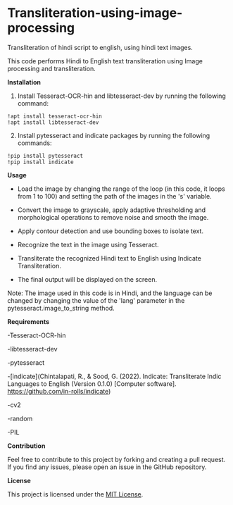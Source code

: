 # Transliteration-using-image-processing
Transliteration of hindi script to english, using hindi text images.

This code performs Hindi to English text transliteration using Image processing and transliteration.

**Installation**
1) Install Tesseract-OCR-hin and libtesseract-dev by running the following command:

```
!apt install tesseract-ocr-hin
!apt install libtesseract-dev
```
2) Install pytesseract and indicate packages by running the following commands:
```
!pip install pytesseract
!pip install indicate
```
**Usage**

- Load the image by changing the range of the loop (in this code, it loops from 1 to 100) and setting the path of the images in the 's' variable.

- Convert the image to grayscale, apply adaptive thresholding and morphological operations to remove noise and smooth the image.

- Apply contour detection and use bounding boxes to isolate text.

- Recognize the text in the image using Tesseract.

- Transliterate the recognized Hindi text to English using Indicate Transliteration.

- The final output will be displayed on the screen.

Note: The image used in this code is in Hindi, and the language can be changed by changing the value of the 'lang' parameter in the pytesseract.image_to_string method.

**Requirements**

-Tesseract-OCR-hin

-libtesseract-dev

-pytesseract

-[indicate](Chintalapati, R., & Sood, G. (2022). Indicate: Transliterate Indic Languages to English (Version 0.1.0) [Computer software]. https://github.com/in-rolls/indicate)

-cv2

-random

-PIL


**Contribution**

Feel free to contribute to this project by forking and creating a pull request. If you find any issues, please open an issue in the GitHub repository.

**License**


This project is licensed under the [MIT License](https://github.com/mahik2604/Transliteration-using-image-processing/blob/main/LICENSE).
